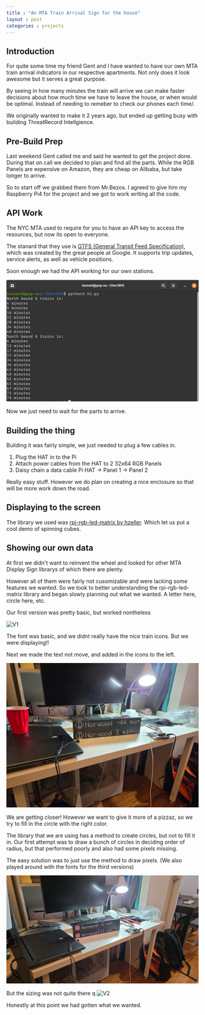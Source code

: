 ```yaml
---
title : "An MTA Train Arrival Sign for the house"
layout : post
categories : projects 
---
```


## Introduction

For quite some time my friend Gent and I have wanted to have our own MTA train arrival indicators in our respective apartments. Not only does it look awesome but it serves a great purpose.

By seeing in how many minutes the train will arrive we can make faster decisions about how much time we have to leave the house, or when would be optimal. Instead of needing to remeber to check our phones each time/.

We originally wanted to make it 2 years ago, but ended up getting busy with building ThreatRecord Intellgience.


## Pre-Build Prep

Last weekend Gent called me and said he wanted to get the project done. During that on call we decided to plan and find all the parts. While the RGB Panels are expensive on Amazon, they are cheap on Alibaba, but take longer to arrive.

So to start off we grabbed them from Mr.Bezos. I agreed to give him my Raspberry Pi4 for the project and we got to work writing all the code.

## API Work

The NYC MTA used to require for you to have an API key to access the resources, but now its open to everyone.

The stanard that they use is [GTFS (General Transit Feed Specification)](https://developers.google.com/transit/gtfs-realtime/), which was created by the great people at Google. It supports trip updates, service alerts, as well as vehicle positions.

Soon enough we had the API working for our own stations.

![Train Times for my local stop](/assets/MTA/CLI.png)

Now we just need to wait for the parts to arrive.

## Building the thing

Building it was fairly simple, we just needed to plug a few cables in.

1. Plug the HAT in to the Pi
2. Attach power cables from the HAT to 2 32x64 RGB Panels
3. Daisy chain a data cable Pi HAT -> Panel 1 -> Panel 2

Really easy stuff. However we do plan on creating a nice enclosure so that will be more work down the road.

## Displaying to the screen

The library we used was [rpi-rgb-led-matrix by hzeller](https://github.com/hzeller/rpi-rgb-led-matrix). Which let us put a cool demo of spinning cubes.

## Showing our own data

At first we didn't want to reinvent the wheel and looked for other MTA Display Sign librarys of which there are plenty. 

However all of them were fairly not cusomizable and were lacking some features we wanted. So we took to better understanding the rpi-rgb-led-matrix library and began slowly planning out what we wanted. A letter here, circle here, etc.

Our first version was pretty basic, but worked nontheless

![V1](/assets/MTA/v1.gif)

The font was basic, and we didnt really have the nice train icons. But we were displaying!!

Next we made the text not move, and added in the icons to the left. 

![V2](/assets/MTA/v2.jpeg)

We are getting closer! However we want to give it more of a pizzaz, so we try to fill in the circle with the right color. 

The library that we are using has a method to create circles, but not to fill it in. Our first attempt was to draw a bunch of circles in deciding order of radius, but that performed poorly and also had some pixels missing.

The easy solution was to just use the method to draw pixels. (We also played around with the fonts for the third versions)

![V2](/assets/MTA/v3.jpeg)

But the sizing was not quite there
q
![V2](/assets/MTA/v2.gif)

Honestly at this point we had gotten what we wanted. 
